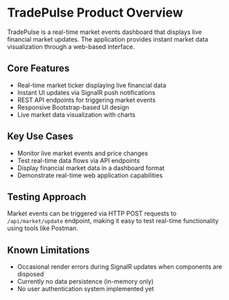 # TradePulse Product Overview

TradePulse is a real-time market events dashboard that displays live financial market updates. The application provides instant market data visualization through a web-based interface.

## Core Features

- Real-time market ticker displaying live financial data
- Instant UI updates via SignalR push notifications
- REST API endpoints for triggering market events
- Responsive Bootstrap-based UI design
- Live market data visualization with charts

## Key Use Cases

- Monitor live market events and price changes
- Test real-time data flows via API endpoints
- Display financial market data in a dashboard format
- Demonstrate real-time web application capabilities

## Testing Approach

Market events can be triggered via HTTP POST requests to `/api/market/update` endpoint, making it easy to test real-time functionality using tools like Postman.

## Known Limitations

- Occasional render errors during SignalR updates when components are disposed
- Currently no data persistence (in-memory only)
- No user authentication system implemented yet
